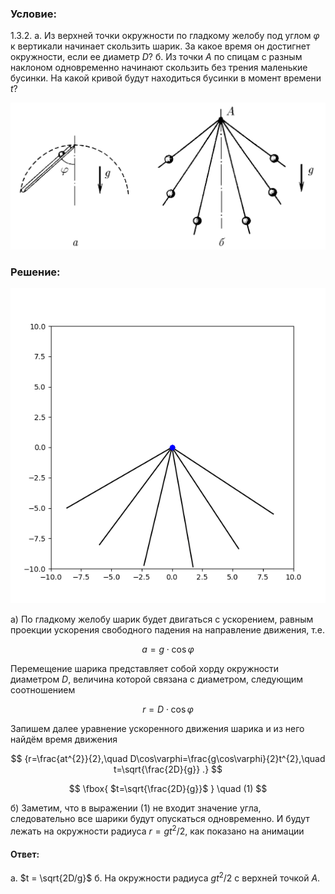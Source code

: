 ###  Условие:

$1.3.2.$ а. Из верхней точки окружности по гладкому желобу под углом $\varphi$ к вертикали начинает скользить шарик. За какое время он достигнет окружности, если ее диаметр $D$?
б. Из точки $A$ по спицам с разным наклоном одновременно начинают скользить без трения маленькие бусинки. На какой кривой будут находиться бусинки в момент времени $t$?

![ К задаче 1.3.2 |1139x531, 65%](../../img/1.3.2/statement.png)

###  Решение:

![ Анимация движения шариков на спицах |600x600, 59%](../../img/1.3.2/animation.gif)

а) По гладкому желобу шарик будет двигаться с ускорением, равным проекции ускорения свободного падения на направление движения, т.е.

$$
a = g \cdot\cos{\varphi }
$$

Перемещение шарика представляет собой хорду окружности диаметром $D$, величина которой связана с диаметром, следующим соотношением

$$
r = D \cdot\cos{\varphi }
$$

Запишем далее уравнение ускоренного движения шарика и из него найдём время движения

$$
{r=\frac{at^{2}}{2},\quad D\cos\varphi=\frac{g\cos\varphi}{2}t^{2},\quad t=\sqrt{\frac{2D}{g}} .}
$$

$$
\fbox{ $t=\sqrt{\frac{2D}{g}}$ } \quad (1)
$$

б) Заметим, что в выражении $(1)$ не входит значение угла, следовательно все шарики будут опускаться одновременно. И будут лежать на окружности радиуса $r = g t^2/2$, как показано на анимации

####  Ответ:
а. $t = \sqrt{2D/g}$
б. На окружности радиуса $gt^{2}/2$ с верхней точкой $A.$